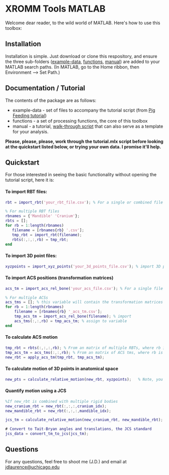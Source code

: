 # XROMM Tools MATLAB

Welcome dear reader, to the wild world of MATLAB. Here's how to use this toolbox:

## Installation

Installation is simple. Just download or clone this respository, and ensure the three sub-folders ([example-data](https://github.com/jdlaurence/xromm-tools/tree/main/MATLAB/example-data), [functions](https://github.com/jdlaurence/xromm-tools/tree/main/MATLAB/functions), [manual](https://github.com/jdlaurence/xromm-tools/tree/main/MATLAB/manual)) are added to your MATLAB search paths. (In MATLAB, go to the Home ribbon, then Environment --> Set Path.)

## Documentation / Tutorial

The contents of the package are as follows:
* example-data - set of files to accompany the tutorial script (from [Pig Feeding tutorial](https://xmaportal.org/sandbox/larequest.php?request=studyOverview_public&StudyID=49&instit=SANDBOX1))
* functions - a set of processing functions, the core of this toolbox
* manual - a tutorial, [walk-through script](https://github.com/jdlaurence/xromm-tools/blob/main/MATLAB/manual/xromm_tools_matlab_tutorial.mlx) that can also serve as a template for your analysis.

**Please, please, please, work through the tutorial.mlx script before looking at the quickstart listed below, or trying your own data. I promise it'll help.**

## Quickstart

For those interested in seeing the basic functionality without opening the tutorial script, here it is:

#### To import RBT files: 
```matlab
rbt = import_rbt('your_rbt_file.csv'); % For a single or combined file from XMALab

% For multiple RBT files
rbnames = {'Mandible' 'Cranium'}; 
rbts = [];
for rb = 1:length(rbnames)
   filename = [rbnames{rb} '.csv'];
   tmp_rbt = import_rbt(filename);
   rbts(:,:,:,rb) = tmp_rbt;
end
```

#### To import 3D point files:
```matlab
xyzpoints = import_xyz_points('your_3d_points_file.csv'); % import 3D points from XMALab
```

#### To import ACS positions (transformation matrices)
```matlab
acs_tm = import_acs_rel_bone('your_acs_file.csv'); % For a single file (less common)

% For multiple ACSs
acs_tms = []; % this variable will contain the transformation matrices for both mandible and cranium ACSs
for rb = 1:length(rbnames)
    filename = [rbnames{rb} '_acs_tm.csv'];
    tmp_acs_tm = import_acs_rel_bone(filename); % import
    acs_tms(:,:,rb) = tmp_acs_tm; % assign to variable
end
```

#### To calculate ACS motion
```matlab
tmp_rbt = rbts(:,:,:,rb); % From an matrix of multiple RBTs, where rb is the number of the rigid body of interest
tmp_acs_tm = acs_tms(:,:,rb); % From an matrix of ACS tms, where rb is the rigid body of interest
new_rbt = apply_acs_tm(tmp_rbt, tmp_acs_tm);
```

#### To calculate motion of 3D points in anatomical space
```matlab
new_pts = calculate_relative_motion(new_rbt, xyzpoints);   % Note, you may need to index the new_rbt if you have a 4D matrix of multiple rigid bodies
```

#### Quantify motion using a JCS
```matlab
%If new_rbt is combined with multiple rigid bodies
new_cranium_rbt = new_rbt(:,:,:,cranium_idx);
new_mandible_rbt = new_rbt(:,:,:,mandible_idx);

jcs_tm = calculate_relative_motion(new_cranium_rbt, new_mandible_rbt);

# Convert to Tait-Bryan angles and translations, the JCS standard
jcs_data = convert_tm_to_jcs(jcs_tm);

```

## Questions

For any questions, feel free to shoot me (J.D.) and email at jdlaurence@uchicago.edu
